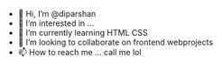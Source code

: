 - 👋 Hi, I’m @diparshan
- 👀 I’m interested in ...
- 🌱 I’m currently learning HTML CSS 
- 💞️ I’m looking to collaborate on frontend webprojects
- 📫 How to reach me ... call me lol

<!---
diparshan/diparshan is a ✨ special ✨ repository because its `README.md` (this file) appears on your GitHub profile.
You can click the Preview link to take a look at your changes.
--->
